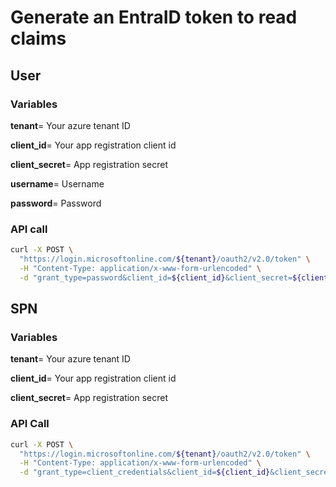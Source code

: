 # Generate an EntraID token to read claims

## User

### Variables

**tenant**= Your azure tenant ID

**client_id**= Your app registration client id

**client_secret**= App registration secret

**username**= Username

**password**= Password

### API call
```bash
curl -X POST \
  "https://login.microsoftonline.com/${tenant}/oauth2/v2.0/token" \
  -H "Content-Type: application/x-www-form-urlencoded" \
  -d "grant_type=password&client_id=${client_id}&client_secret=${client_secret}&username=${username}&password=${password}&scope=https%3A%2F%2Fgraph.microsoft.com%2F.default"
```

## SPN

### Variables
**tenant**= Your azure tenant ID

**client_id**= Your app registration client id

**client_secret**= App registration secret

### API Call


```bash
curl -X POST \
  "https://login.microsoftonline.com/${tenant}/oauth2/v2.0/token" \
  -H "Content-Type: application/x-www-form-urlencoded" \
  -d "grant_type=client_credentials&client_id=${client_id}&client_secret=${client_secret}&scope=https%3A%2F%2Fgraph.microsoft.com%2F.default"
```